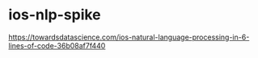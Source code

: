 # ios-nlp-spike
https://towardsdatascience.com/ios-natural-language-processing-in-6-lines-of-code-36b08af7f440
